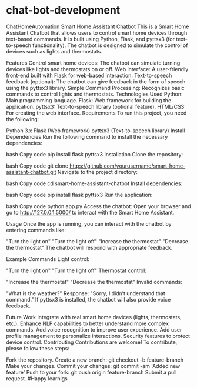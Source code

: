 # chat-bot-development
ChatHomeAutomation
Smart Home Assistant Chatbot
This is a Smart Home Assistant Chatbot that allows users to control smart home devices through text-based commands. It is built using Python, Flask, and pyttsx3 (for text-to-speech functionality). The chatbot is designed to simulate the control of devices such as lights and thermostats.

Features
Control smart home devices: The chatbot can simulate turning devices like lights and thermostats on or off.
Web interface: A user-friendly front-end built with Flask for web-based interaction.
Text-to-speech feedback (optional): The chatbot can give feedback in the form of speech using the pyttsx3 library.
Simple Command Processing: Recognizes basic commands to control lights and thermostats.
Technologies Used
Python: Main programming language.
Flask: Web framework for building the application.
pyttsx3: Text-to-speech library (optional feature).
HTML/CSS: For creating the web interface.
Requirements
To run this project, you need the following:

Python 3.x
Flask (Web framework)
pyttsx3 (Text-to-speech library)
Install Dependencies
Run the following command to install the necessary dependencies:

bash
Copy code
pip install flask pyttsx3
Installation
Clone the repository:

bash
Copy code
git clone https://github.com/yourusername/smart-home-assistant-chatbot.git
Navigate to the project directory:

bash
Copy code
cd smart-home-assistant-chatbot
Install dependencies:

bash
Copy code
pip install flask pyttsx3
Run the application:

bash
Copy code
python app.py
Access the chatbot: Open your browser and go to http://127.0.0.1:5000/ to interact with the Smart Home Assistant.

Usage
Once the app is running, you can interact with the chatbot by entering commands like:

"Turn the light on"
"Turn the light off"
"Increase the thermostat"
"Decrease the thermostat"
The chatbot will respond with appropriate feedback.

Example Commands
Light control:

"Turn the light on"
"Turn the light off"
Thermostat control:

"Increase the thermostat"
"Decrease the thermostat"
Invalid commands:

"What is the weather?"
Response: "Sorry, I didn’t understand that command."
If pyttsx3 is installed, the chatbot will also provide voice feedback.

Future Work
Integrate with real smart home devices (lights, thermostats, etc.).
Enhance NLP capabilities to better understand more complex commands.
Add voice recognition to improve user experience.
Add user profile management to personalize interactions.
Security features to protect device control.
Contributing
Contributions are welcome! To contribute, please follow these steps:

Fork the repository.
Create a new branch: git checkout -b feature-branch
Make your changes.
Commit your changes: git commit -am 'Added new feature'
Push to your fork: git push origin feature-branch
Submit a pull request.
#Happy learnigs
